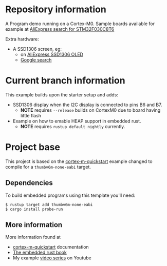 # Repository information

A Program demo running on a Cortex-M0.
Sample boards available for example at 
[AliExpress search for STM32F030C8T6](https://www.aliexpress.com/wholesale?SearchText=stm32f030c8t6)

Extra hardware:
  - A SSD1306 screen, eg:
     - on [AliExpress SSD1306 OLED](https://www.aliexpress.com/wholesale?SearchText=ssd1306+oled+128x64)
     - [Google search](https://www.google.com/search?q=ssd1306+oled+128x64)

# Current branch information

This example builds upon the starter setup and adds:
  - SSD1306 display when the I2C display is connected to pins B6 and B7.
    - **NOTE** requires `--release` builds on CortexM0 due to board having little flash
  - Example on how to emable HEAP support in embedded rust. 
    - **NOTE** requires `rustup default nightly` currently.

# Project base

This project is based on the [cortex-m-quickstart](https://github.com/rust-embedded/cortex-m-quickstart)
example changed to compile for a `thumbv6m-none-eabi` target.

## Dependencies

To build embedded programs using this template you'll need:

``` console
$ rustup target add thumbv6m-none-eabi
$ cargo install probe-run
```

## More information

More information found at
  - [cortex-m-quickstart](https://github.com/rust-embedded/cortex-m-quickstart) documentation
  - [The embedded rust book](https://rust-embedded.github.io/book)
  - My example [video series](https://www.youtube.com/c/AndreiLitvinCa/videos) on Youtube
